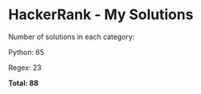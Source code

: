 # HackerRank - My Solutions

Number of solutions in each category:

Python: 65

Regex: 23

**Total: 88**

